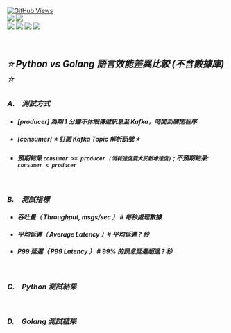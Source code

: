 <a href='https://github.com/Junwu0615/Latency-Throughput-Simulation-Test'><img alt='GitHub Views' src='https://views.whatilearened.today/views/github/Junwu0615/Latency-Throughput-Simulation-Test.svg'> <br> 
[![](https://img.shields.io/badge/Language-GO-blue.svg?style=plastic)](https://go.dev/) 
[![](https://img.shields.io/badge/Language-Python_3.12.0-blue.svg?style=plastic)](https://www.python.org/) <br>
[![](https://img.shields.io/badge/Tools-MongoDB-yellow.svg?style=plastic)](https://www.mongodb.com/)
[![](https://img.shields.io/badge/Tools-Redis-yellow.svg?style=plastic)](https://redis.io/)
[![](https://img.shields.io/badge/Tools-Apache_Kafka-yellow.svg?style=plastic)](https://kafka.apache.org/)
[![](https://img.shields.io/badge/Tools-Docker-yellow.svg?style=plastic)](https://www.docker.com/) 

<br>

## *⭐ Python vs Golang 語言效能差異比較 (不含數據庫) ⭐*
### *A.　測試方式*
- #### *[producer] 為期 1 分鐘不休眠傳遞訊息至 Kafka，時間到關閉程序*
- #### *[consumer] ⭐ 訂閱 Kafka Topic 解析訊號 ⭐*
- #### *預期結果 `consumer >= producer (消耗速度要大於新增速度)` ; 不預期結果: `consumer < producer`*

<br>

### *B.　測試指標*
- #### *吞吐量（ Throughput, msgs/sec ） # 每秒處理數據*
- #### *平均延遲（ Average Latency ）# 平均延遲 ? 秒*
- #### *P99 延遲（ P99 Latency ） # 99% 的訊息延遲超過 ? 秒*

<br>

### *C.　Python 測試結果*

<br>

### *D.　Golang 測試結果*

<br>